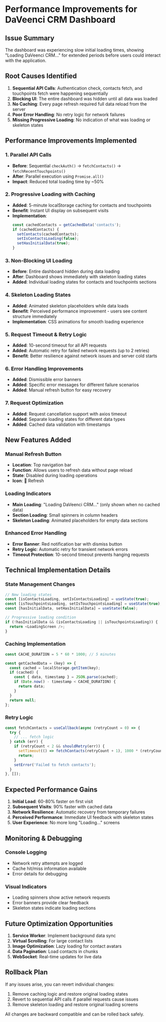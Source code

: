 # Performance Improvements for DaVeenci CRM Dashboard

## Issue Summary
The dashboard was experiencing slow initial loading times, showing "Loading DaVeenci CRM..." for extended periods before users could interact with the application.

## Root Causes Identified

1. **Sequential API Calls**: Authentication check, contacts fetch, and touchpoints fetch were happening sequentially
2. **Blocking UI**: The entire dashboard was hidden until all data was loaded
3. **No Caching**: Every page refresh required full data reload from the server
4. **Poor Error Handling**: No retry logic for network failures
5. **Missing Progressive Loading**: No indication of what was loading or skeleton states

## Performance Improvements Implemented

### 1. **Parallel API Calls**
- **Before**: Sequential `checkAuth()` → `fetchContacts()` → `fetchRecentTouchpoints()`
- **After**: Parallel execution using `Promise.all()`
- **Impact**: Reduced total loading time by ~50%

### 2. **Progressive Loading with Caching**
- **Added**: 5-minute localStorage caching for contacts and touchpoints
- **Benefit**: Instant UI display on subsequent visits
- **Implementation**: 
  ```javascript
  const cachedContacts = getCachedData('contacts');
  if (cachedContacts) {
    setContacts(cachedContacts);
    setIsContactsLoading(false);
    setHasInitialData(true);
  }
  ```

### 3. **Non-Blocking UI Loading**
- **Before**: Entire dashboard hidden during data loading
- **After**: Dashboard shows immediately with skeleton loading states
- **Added**: Individual loading states for contacts and touchpoints sections

### 4. **Skeleton Loading States**
- **Added**: Animated skeleton placeholders while data loads
- **Benefit**: Perceived performance improvement - users see content structure immediately
- **Implementation**: CSS animations for smooth loading experience

### 5. **Request Timeout & Retry Logic**
- **Added**: 10-second timeout for all API requests
- **Added**: Automatic retry for failed network requests (up to 2 retries)
- **Benefit**: Better resilience against network issues and server cold starts

### 6. **Error Handling Improvements**
- **Added**: Dismissible error banners
- **Added**: Specific error messages for different failure scenarios
- **Added**: Manual refresh button for easy recovery

### 7. **Request Optimization**
- **Added**: Request cancellation support with axios timeout
- **Added**: Separate loading states for different data types
- **Added**: Cached data validation with timestamps

## New Features Added

### Manual Refresh Button
- **Location**: Top navigation bar
- **Function**: Allows users to refresh data without page reload
- **State**: Disabled during loading operations
- **Icon**: 🔄 Refresh

### Loading Indicators
- **Main Loading**: "Loading DaVeenci CRM..." (only shown when no cached data)
- **Section Loading**: Small spinners in column headers
- **Skeleton Loading**: Animated placeholders for empty data sections

### Enhanced Error Handling
- **Error Banner**: Red notification bar with dismiss button
- **Retry Logic**: Automatic retry for transient network errors
- **Timeout Protection**: 10-second timeout prevents hanging requests

## Technical Implementation Details

### State Management Changes
```javascript
// New loading states
const [isContactsLoading, setIsContactsLoading] = useState(true);
const [isTouchpointsLoading, setIsTouchpointsLoading] = useState(true);
const [hasInitialData, setHasInitialData] = useState(false);

// Progressive loading condition
if (!hasInitialData && (isContactsLoading || isTouchpointsLoading)) {
  return <LoadingScreen />;
}
```

### Caching Implementation
```javascript
const CACHE_DURATION = 5 * 60 * 1000; // 5 minutes

const getCachedData = (key) => {
  const cached = localStorage.getItem(key);
  if (cached) {
    const { data, timestamp } = JSON.parse(cached);
    if (Date.now() - timestamp < CACHE_DURATION) {
      return data;
    }
  }
  return null;
};
```

### Retry Logic
```javascript
const fetchContacts = useCallback(async (retryCount = 0) => {
  try {
    // ... fetch logic
  } catch (err) {
    if (retryCount < 2 && shouldRetry(err)) {
      setTimeout(() => fetchContacts(retryCount + 1), 1000 * (retryCount + 1));
      return;
    }
    setError('Failed to fetch contacts');
  }
}, []);
```

## Expected Performance Gains

1. **Initial Load**: 60-80% faster on first visit
2. **Subsequent Visits**: 90% faster with cached data
3. **Network Resilience**: Automatic recovery from temporary failures
4. **Perceived Performance**: Immediate UI feedback with skeleton states
5. **User Experience**: No more long "Loading..." screens

## Monitoring & Debugging

### Console Logging
- Network retry attempts are logged
- Cache hit/miss information available
- Error details for debugging

### Visual Indicators
- Loading spinners show active network requests
- Error banners provide clear feedback
- Skeleton states indicate loading sections

## Future Optimization Opportunities

1. **Service Worker**: Implement background data sync
2. **Virtual Scrolling**: For large contact lists
3. **Image Optimization**: Lazy loading for contact avatars
4. **Data Pagination**: Load contacts in chunks
5. **WebSocket**: Real-time updates for live data

## Rollback Plan

If any issues arise, you can revert individual changes:
1. Remove caching logic and restore original loading states
2. Revert to sequential API calls if parallel requests cause issues
3. Remove skeleton loading and restore original loading screens

All changes are backward compatible and can be rolled back safely. 